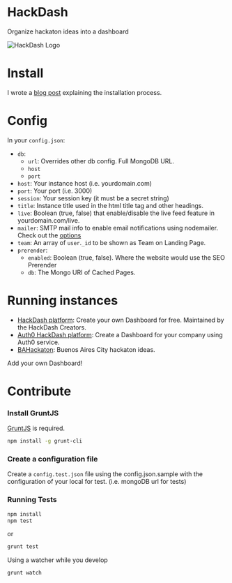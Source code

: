 HackDash
========

Organize hackaton ideas into a dashboard

![HackDash Logo](http://i.imgur.com/XLQGF3y.png)

Install
===========

I wrote a [blog post](http://zajdband.com/installing-hackdash) explaining the installation process.

Config
======

In your `config.json`:

* `db`:
	+ `url`: Overrides other db config. Full MongoDB URL.
	+ `host`
	+ `port`
* `host`: Your instance host (i.e. yourdomain.com)
* `port`: Your port (i.e. 3000)
* `session`: Your session key (it must be a secret string)
* `title`: Instance title used in the html title tag and other headings.
* `live`: Boolean (true, false) that enable/disable the live feed feature in yourdomain.com/live.
* `mailer`: SMTP mail info to enable email notifications using nodemailer. Check out the [options](https://github.com/andris9/Nodemailer#setting-up-smtp)
* `team`: An array of `user`.`_id` to be shown as Team on Landing Page.
* `prerender`: 
	+ `enabled`: Boolean (true, false). Where the website would use the SEO Prerender 
	+ `db`: The Mongo URI of Cached Pages.

Running instances
=================

* [HackDash platform](http://hackdash.org): Create your own Dashboard for free. Maintained by the HackDash Creators.
* [Auth0 HackDash platform](http://safe-tor-9833.herokuapp.com/): Create a Dashboard for your company using Auth0 service.
* [BAHackaton](http://bahackaton.herokuapp.com): Buenos Aires City hackaton ideas.

Add your own Dashboard!


Contribute
==========

### Install GruntJS
[GruntJS](http://gruntjs.com/) is required.

```bash
npm install -g grunt-cli
```

### Create a configuration file
Create a `config.test.json` file using the config.json.sample with the configuration of your local for test. (i.e. mongoDB url for tests)

### Running Tests
```bash
npm install
npm test
```

or 

```bash
grunt test
```

Using a watcher while you develop

```bash
grunt watch
```
